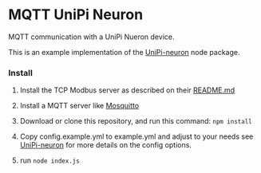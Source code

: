 # MQTT UniPi Neuron

MQTT communication with a UniPi Nueron device.

This is an example implementation of the [UniPi-neuron](https://github.com/wesleydv/node-unipi-neuron) node package.

### Install

1. Install the TCP Modbus server as described on their [README.md](https://github.com/UniPiTechnology/neuron_tcp_modbus_overlay)

2. Install a MQTT server like [Mosquitto](https://mosquitto.org)

3. Download or clone this repository, and run this command: `npm install`

4. Copy config.example.yml to example.yml and adjust to your needs see [UniPi-neuron](https://github.com/wesleydv/node-unipi-neuron)
for more details on the config options.

5. run `node index.js`
